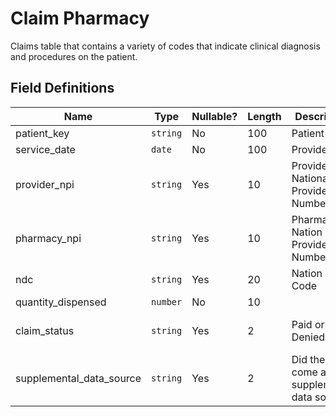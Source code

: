 # Claim Pharmacy

Claims table that contains a variety of codes that indicate clinical diagnosis and procedures on the patient.

## Field Definitions

| Name | Type | Nullable? | Length | Description | Values |
| --- | --- | --- | --- | --- | --- |
| patient_key | `string` | No | 100 | Patient key. |  |
| service_date | `date` | No | 100 | Provider key. | `YYYYMMDD` |
| provider_npi | `string` | Yes | 10 | Provider National Provider Number |  |
| pharmacy_npi | `string` | Yes | 10 | Pharmacy Nation Provider Number |  |
| ndc | `string` | Yes | 20 | Nation Drug Code |  |
| quantity_dispensed | `number` | No | 10 |  |  |
| claim_status | `string` | Yes | 2 | Paid or Denied | `1` - Paid, `2` - Denied |
| supplemental_data_source | `string` | Yes | 2 | Did the claim come a supplemental data source? |  |